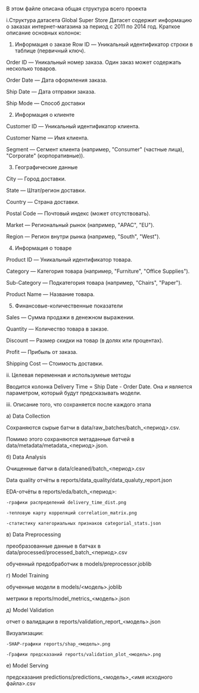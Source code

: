 В этом файле описана общая структура всего проекта


i.Структура датасета Global Super Store
Датасет содержит информацию о заказах интернет-магазина за период с 2011 по 2014 год.
Краткое описание основных колонок:

1. Информация о заказе
Row ID — Уникальный идентификатор строки в таблице (первичный ключ).

Order ID — Уникальный номер заказа. Один заказ может содержать несколько товаров.

Order Date — Дата оформления заказа.

Ship Date — Дата отправки заказа.

Ship Mode — Способ доставки

2. Информация о клиенте

Customer ID — Уникальный идентификатор клиента.

Customer Name — Имя клиента.

Segment — Сегмент клиента (например, "Consumer" (частные лица), "Corporate" (корпоративные)).

3. Географические данные

City — Город доставки.

State — Штат/регион доставки.

Country — Страна доставки.

Postal Code — Почтовый индекс (может отсутствовать).

Market — Региональный рынок (например, "APAC", "EU").

Region — Регион внутри рынка (например, "South", "West").

4. Информация о товаре

Product ID — Уникальный идентификатор товара.

Category — Категория товара (например, "Furniture", "Office Supplies").

Sub-Category — Подкатегория товара (например, "Chairs", "Paper").

Product Name — Название товара.

5. Финансовые-количественные показатели

Sales — Сумма продажи в денежном выражении.

Quantity — Количество товара в заказе.

Discount — Размер скидки на товар (в долях или процентах).

Profit — Прибыль от заказа.

Shipping Cost — Стоимость доставки.

ii. Целевая переменная и использумеые методы

Вводится колонка Delivery Time = Ship Date - Order Date. Она и является параметром, который будут предсказывать модели.

iii. Описание того, что сохраняется после каждого этапа

а) Data Collection

Сохраняются сырые батчи в data/raw_batches/batch_<период>.csv.

Помимо этого сохраняются метаданные батчей в data/metadata/metadata_<период>.json.

б) Data Analysis

Очищенные батчи в data/cleaned/batch_<период>.csv

Data quality отчёты в reports/data_quality/data_qualuty_report.json

EDA-отчёты в reports/eda/batch_<период>:

    -графики распределений delivery_time_dist.png

    -тепловую карту корреляций correlation_matrix.png

    -статистику категориальных признаков categorial_stats.json

в) Data Preprocessing

преобразованные данные в батчах в data/processed/processed_batch_<период>.csv

обученный предобработчик в models/preprocessor.joblib

г) Model Training

обученные модели в models/<модель>.joblib

метрики в reports/model_metrics_<модель>.json

д) Model Validation

отчет о валидации в reports/validation_report_<модель>.json

Визуализации:
    
    -SHAP-графики reports/shap_<модель>.png
    
    -Графики предсказаний reports/validation_plot_<модель>.png

е) Model Serving

предсказания predictions/predictions_<модель>_<имя исходного файла>.csv
